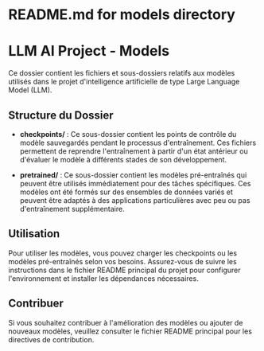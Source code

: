 # README.md for models directory

# LLM AI Project - Models

Ce dossier contient les fichiers et sous-dossiers relatifs aux modèles utilisés dans le projet d'intelligence artificielle de type Large Language Model (LLM).

## Structure du Dossier

- **checkpoints/** : Ce sous-dossier contient les points de contrôle du modèle sauvegardés pendant le processus d'entraînement. Ces fichiers permettent de reprendre l'entraînement à partir d'un état antérieur ou d'évaluer le modèle à différents stades de son développement.

- **pretrained/** : Ce sous-dossier contient les modèles pré-entraînés qui peuvent être utilisés immédiatement pour des tâches spécifiques. Ces modèles ont été formés sur des ensembles de données variés et peuvent être adaptés à des applications particulières avec peu ou pas d'entraînement supplémentaire.

## Utilisation

Pour utiliser les modèles, vous pouvez charger les checkpoints ou les modèles pré-entraînés selon vos besoins. Assurez-vous de suivre les instructions dans le fichier README principal du projet pour configurer l'environnement et installer les dépendances nécessaires.

## Contribuer

Si vous souhaitez contribuer à l'amélioration des modèles ou ajouter de nouveaux modèles, veuillez consulter le fichier README principal pour les directives de contribution.